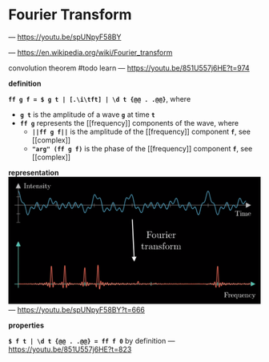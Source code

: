 # Fourier Transform

&mdash; <https://youtu.be/spUNpyF58BY>

&mdash; <https://en.wikipedia.org/wiki/Fourier_transform>

convolution theorem #todo learn &mdash; <https://youtu.be/851U557j6HE?t=974>

**definition**

**`ff g f = $ g t | [.\i\tft] | \d t {@@ . .@@}`**, where

- **`g t`** is the amplitude of a wave **`g`** at time **`t`**
- **`ff g`** represents the [[frequency]] components of the wave, where
  - **`||ff g f||`** is the amplitude of the [[frequency]] component **`f`**, see [[complex]]
  - **`"arg" (ff g f)`** is the phase of the [[frequency]] component **`f`**, see [[complex]]

**representation** ![](20221103111349.png) &mdash; <https://youtu.be/spUNpyF58BY?t=666>

**properties**

**`$ f t | \d t {@@ . .@@} = ff f 0`** by definition &mdash; <https://youtu.be/851U557j6HE?t=823>
